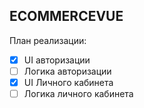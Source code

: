 ## ECOMMERCEVUE

План реализации:

- [x] UI авторизации
- [ ] Логика авторизации
- [x] UI Личного кабинета
- [ ] Логика личного кабинета